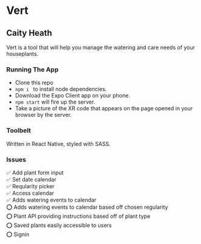 # Vert
## Caity Heath

Vert is a tool that will help you manage the watering and care needs of your houseplants.

### Running The App
* Clone this repo 
* `npm i ` to install node dependencies. 
* Download the Expo Client app on your phone.
* `npm start` will fire up the server. 
* Take a picture of the XR code that appears on the page opened in your browser by the server. 


### Toolbelt
Written in React Native, styled with SASS.

### Issues
✅ Add plant form input <br>
✅ Set date calendar <br>
✅ Reqularity picker <br>
✅ Access calendar <br>
✅ Adds watering events to calendar <br>
⭕️ Adds watering events to calendar based off chosen regularity <br>
⭕️ Plant API providing instructions based off of plant type <br>
⭕️ Saved plants easily accessible to users <br>
⭕️ Signin 
